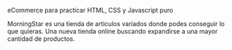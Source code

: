 eCommerce para practicar HTML, CSS y Javascript puro

MorningStar es una tienda de articulos variados donde podes conseguir lo que quieras.
Una nueva tienda online buscando expandirse a una mayor cantidad de productos.
